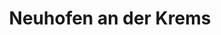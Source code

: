 ---
title: Neuhofen an der Krems
url: /neuhofen-an-der-krems/
latitude: 48.142
longitude: 14.227
---
